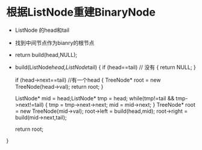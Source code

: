 # 根据ListNode重建BinaryNode
*   ListNode 的head和tail
* 找到中间节点作为bianry的根节点
* return build(head,NULL);
* build(ListNode*head,ListNode*tail)
{
    if (head==tail)  // 没有
    {
	return NULL;
    }

    if (head->next==tail)  //有一个head
    {
	TreeNode* root =  new TreeNode(head->val);
	return root;
    }

    ListNode* mid = head;ListNode* tmp = head;
    while(tmp!=tail && tmp->next!=tail)
    {
	tmp = tmp->next->next;
	mid = mid->next;
    }
    TreeNode* root = new TreeNode(mid->val);
    root->left = build(head,mid);
    root->right = build(mid->next,tail);

    return root;

}
